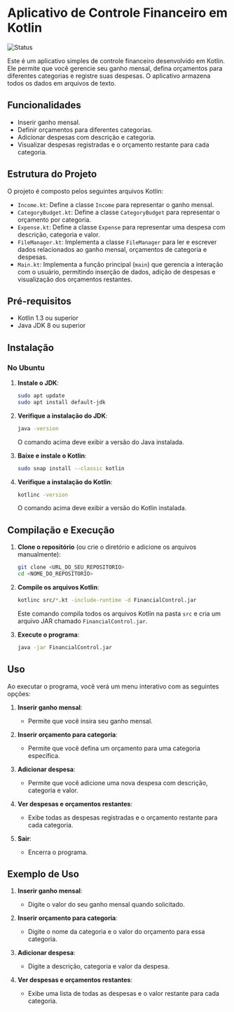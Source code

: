 # Aplicativo de Controle Financeiro em Kotlin
![Status](https://img.shields.io/badge/status-em%20andamento-yellow)

Este é um aplicativo simples de controle financeiro desenvolvido em Kotlin. Ele permite que você gerencie seu ganho mensal, defina orçamentos para diferentes categorias e registre suas despesas. O aplicativo armazena todos os dados em arquivos de texto.

## Funcionalidades

- Inserir ganho mensal.
- Definir orçamentos para diferentes categorias.
- Adicionar despesas com descrição e categoria.
- Visualizar despesas registradas e o orçamento restante para cada categoria.

## Estrutura do Projeto

O projeto é composto pelos seguintes arquivos Kotlin:

- `Income.kt`: Define a classe `Income` para representar o ganho mensal.
- `CategoryBudget.kt`: Define a classe `CategoryBudget` para representar o orçamento por categoria.
- `Expense.kt`: Define a classe `Expense` para representar uma despesa com descrição, categoria e valor.
- `FileManager.kt`: Implementa a classe `FileManager` para ler e escrever dados relacionados ao ganho mensal, orçamentos de categoria e despesas.
- `Main.kt`: Implementa a função principal (`main`) que gerencia a interação com o usuário, permitindo inserção de dados, adição de despesas e visualização dos orçamentos restantes.

## Pré-requisitos

- Kotlin 1.3 ou superior
- Java JDK 8 ou superior

## Instalação

### No Ubuntu

1. **Instale o JDK**:

    ```sh
    sudo apt update
    sudo apt install default-jdk
    ```

2. **Verifique a instalação do JDK**:

    ```sh
    java -version
    ```

    O comando acima deve exibir a versão do Java instalada.

3. **Baixe e instale o Kotlin**:

    ```sh
    sudo snap install --classic kotlin
    ```

4. **Verifique a instalação do Kotlin**:

    ```sh
    kotlinc -version
    ```

    O comando acima deve exibir a versão do Kotlin instalada.

## Compilação e Execução

1. **Clone o repositório** (ou crie o diretório e adicione os arquivos manualmente):

    ```sh
    git clone <URL_DO_SEU_REPOSITORIO>
    cd <NOME_DO_REPOSITORIO>
    ```

2. **Compile os arquivos Kotlin**:

    ```sh
    kotlinc src/*.kt -include-runtime -d FinancialControl.jar
    ```

    Este comando compila todos os arquivos Kotlin na pasta `src` e cria um arquivo JAR chamado `FinancialControl.jar`.

3. **Execute o programa**:

    ```sh
    java -jar FinancialControl.jar
    ```

## Uso

Ao executar o programa, você verá um menu interativo com as seguintes opções:

1. **Inserir ganho mensal**:
    - Permite que você insira seu ganho mensal.

2. **Inserir orçamento para categoria**:
    - Permite que você defina um orçamento para uma categoria específica.

3. **Adicionar despesa**:
    - Permite que você adicione uma nova despesa com descrição, categoria e valor.

4. **Ver despesas e orçamentos restantes**:
    - Exibe todas as despesas registradas e o orçamento restante para cada categoria.

5. **Sair**:
    - Encerra o programa.

## Exemplo de Uso

1. **Inserir ganho mensal**:
    - Digite o valor do seu ganho mensal quando solicitado.

2. **Inserir orçamento para categoria**:
    - Digite o nome da categoria e o valor do orçamento para essa categoria.

3. **Adicionar despesa**:
    - Digite a descrição, categoria e valor da despesa.

4. **Ver despesas e orçamentos restantes**:
    - Exibe uma lista de todas as despesas e o valor restante para cada categoria.


